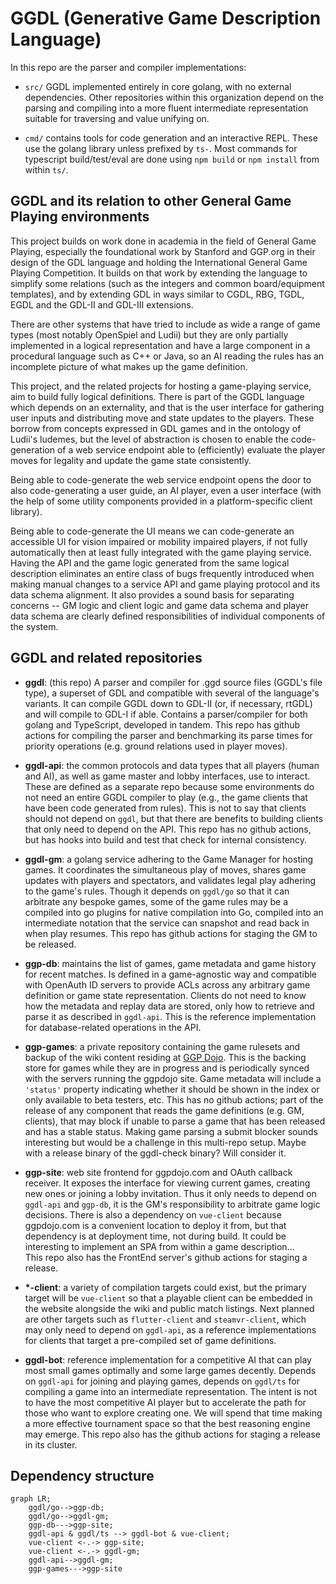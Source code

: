 # GGDL (Generative Game Description Language)

In this repo are the parser and compiler implementations:

* `src/` GGDL implemented entirely in core golang, with no external dependencies.
Other repositories within this organization depend on the parsing and compiling
into a more fluent intermediate representation suitable for traversing and value
unifying on.

* `cmd/` contains tools for code generation and an interactive REPL.  These
use the golang library unless prefixed by `ts-`.  Most commands for typescript
build/test/eval are done using `npm build` or `npm install` from within `ts/`.

## GGDL and its relation to other General Game Playing environments

This project builds on work done in academia in the field of
 General Game Playing,
especially the foundational work by Stanford and GGP.org in their design of the
GDL language and holding the International General Game Playing Competition.  It
builds on that work by extending the language to simplify some relations (such
as the integers and common board/equipment templates), and by extending GDL
in ways similar to CGDL, RBG, TGDL, EGDL and the GDL-II and GDL-III extensions.

There are other systems that have tried to include as wide a range of game types
(most notably OpenSpiel and Ludii) but they are only partially implemented in a
logical representation and have a large component in a procedural language such
as C++ or Java, so an AI reading the rules has an incomplete picture of what
makes up the game definition.

This project, and the related projects for hosting a game-playing service, aim
to build fully logical definitions.  There is part of the GGDL language which
depends on an externality, and that is the user interface for gathering user
inputs and distributing move and state updates to the players.  These borrow
from concepts expressed in GDL games and in the ontology of Ludii's ludemes,
but the level of abstraction is chosen to enable the code-generation of a web
service endpoint able to (efficiently) evaluate the player moves for legality
and update the game state consistently.

Being able to code-generate the web service endpoint opens the door to also
code-generating a user guide, an AI player, even a user interface (with the help 
of some utility components provided in a platform-specific client library).

Being able to code-generate the UI means we can code-generate an accessible UI
for vision impaired or mobility impaired players, if not fully automatically
then at least fully integrated with the game playing service.  Having the API
and the game logic generated from the same logical description eliminates an
entire class of bugs frequently introduced when making manual changes to a
service API and game playing protocol and its data schema alignment.  It also
provides a sound basis for separating concerns -- GM logic and client logic and
game data schema and player data schema are clearly defined responsibilities of
individual components of the system.

## GGDL and related repositories


* **ggdl**: (this repo)
A parser and compiler for .ggd source files (GGDL's file type), a superset of
GDL and compatible with several of the language's variants.  It can compile
GGDL down to GDL-II (or, if necessary, rtGDL) and will compile to GDL-I if able.
Contains a parser/compiler for both golang and TypeScript, developed in tandem.
This repo has github actions for compiling the parser and benchmarking its parse
times for priority operations (e.g. ground relations used in player moves).

* **ggdl-api**: the common protocols and data types that all players (human and
AI), as well as game master and lobby interfaces, use to interact.  These are
defined as a separate repo because some environments do not need an entire GGDL 
compiler to play (e.g., the game clients that have been code generated from
rules).  This is not to say that clients should not depend on `ggdl`, but that
there are benefits to building clients that only need to depend on the API.
This repo has no github actions, but has hooks into build and test that check
for internal consistency.

* **ggdl-gm**: a golang service adhering to the Game Manager for hosting games.
It coordinates the simultaneous play of moves, shares game updates with players
and spectators, and validates legal play adhering to the game's rules.  Though
it depends on `ggdl/go` so that it can arbitrate any bespoke games, some of the
game rules may be a compiled into go plugins for native compilation into Go,
compiled into an intermediate notation that the service can snapshot and read
back in when play resumes.
This repo has github actions for staging the GM to be released.

* **ggp-db**: maintains the list of games, game metadata and game history for
recent matches.  Is defined in a game-agnostic way and compatible with OpenAuth
ID servers to provide ACLs across any arbitrary game definition or game state
representation.  Clients do not need to know how the metadata and replay data
are stored, only how to retrieve and parse it as described in `ggdl-api`.  This
is the reference implementation for database-related operations in the API.

* **ggp-games**: a private repository containing the game rulesets and backup
of the wiki content residing at [GGP Dojo](https://ggpdojo.com/games).  This is
the backing store for games while they are in progress and is periodically
synced with the servers running the ggpdojo site.  Game metadata will include
a `'status'` property indicating whether it should be shown in the index or only
available to beta testers, etc.
This has no github actions; part of the release of any component that reads the
game definitions (e.g. GM, clients), that may block if unable to parse a game
that has been released and has a stable status.  Making game parsing a submit
blocker sounds interesting but would be a challenge in this multi-repo setup.
Maybe with a release binary of the ggdl-check binary?  Will consider it.

* **ggp-site**: web site frontend for ggpdojo.com and OAuth callback receiver.
It exposes the interface for viewing current games, creating new ones or joining
a lobby invitation.  Thus it only needs to depend on `ggdl-api` and `ggp-db`, it
is the GM's responsibility to arbitrate game logic decisions.  There is also a
dependency on `vue-client` because ggpdojo.com is a convenient location to
deploy it from, but that dependency is at deployment time, not during build.
It could be interesting to implement an SPA from within a game description... \
This repo also has the FrontEnd server's github actions for staging a release.

* **\*-client**: a variety of compilation targets could exist, but the primary
target will be `vue-client` so that a playable client can be embedded in the
website alongside the wiki and public match listings.  Next planned are other
targets such as `flutter-client` and `steamvr-client`, which may only need to
depend on `ggdl-api`, as a reference implementations for clients that target a
pre-compiled set of game definitions.

* **ggdl-bot**: reference implementation for a competitive AI that can play
most small games optimally and some large games decently.  Depends on `ggdl-api`
for joining and playing games, depends on `ggdl/ts` for compiling a game into an
intermediate representation.  The intent is not to have the most competitive
AI player but to accelerate the path for those who want to explore creating one.
We will spend that time making a more effective tournament space so that the
best reasoning engine may emerge.
This repo also has the github actions for staging a release in its cluster.

## Dependency structure

```mermaid
graph LR;
    ggdl/go-->ggp-db;
    ggdl/go-->ggdl-gm;
    ggp-db--->ggp-site;
    ggdl-api & ggdl/ts --> ggdl-bot & vue-client;
    vue-client <-.-> ggp-site;
    vue-client <-.-> ggdl-gm;
    ggdl-api-->ggdl-gm;
    ggp-games--->ggp-site
```


[nearley]: https://nearley.js.org/
